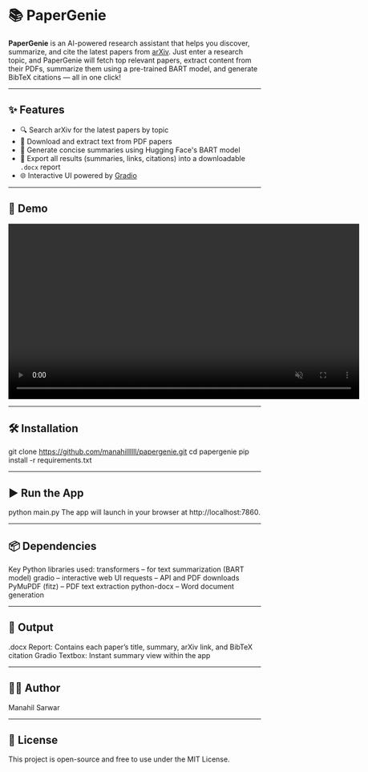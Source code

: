 # 📚 PaperGenie

**PaperGenie** is an AI-powered research assistant that helps you discover, summarize, and cite the latest papers from [arXiv](https://arxiv.org). Just enter a research topic, and PaperGenie will fetch top relevant papers, extract content from their PDFs, summarize them using a pre-trained BART model, and generate BibTeX citations — all in one click!

---

## ✨ Features

- 🔍 Search arXiv for the latest papers by topic
- 📄 Download and extract text from PDF papers
- 🧠 Generate concise summaries using Hugging Face's BART model
- 🧾 Export all results (summaries, links, citations) into a downloadable `.docx` report
- 🌐 Interactive UI powered by [Gradio](https://gradio.app/)

---

## 🎥 Demo

<video src="video.mkv" width="700" autoplay loop muted controls></video>

---

## 🛠️ Installation

git clone https://github.com/manahillllll/papergenie.git
cd papergenie
pip install -r requirements.txt

---

## ▶️ Run the App

python main.py
The app will launch in your browser at http://localhost:7860.

---

## 📦 Dependencies
Key Python libraries used:
transformers – for text summarization (BART model)
gradio – interactive web UI
requests – API and PDF downloads
PyMuPDF (fitz) – PDF text extraction
python-docx – Word document generation

---

## 📁 Output
.docx Report: Contains each paper’s title, summary, arXiv link, and BibTeX citation
Gradio Textbox: Instant summary view within the app

---

## 🙋‍♀️ Author
Manahil Sarwar

---

## 📄 License
This project is open-source and free to use under the MIT License.
